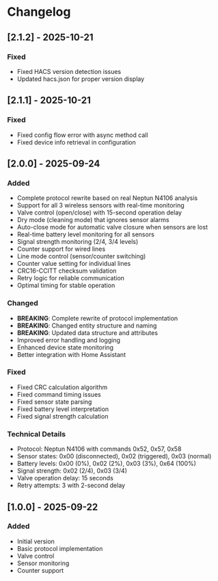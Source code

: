 # Changelog

## [2.1.2] - 2025-10-21

### Fixed
- Fixed HACS version detection issues
- Updated hacs.json for proper version display

## [2.1.1] - 2025-10-21

### Fixed
- Fixed config flow error with async method call
- Fixed device info retrieval in configuration

## [2.0.0] - 2025-09-24

### Added
- Complete protocol rewrite based on real Neptun N4106 analysis
- Support for all 3 wireless sensors with real-time monitoring
- Valve control (open/close) with 15-second operation delay
- Dry mode (cleaning mode) that ignores sensor alarms
- Auto-close mode for automatic valve closure when sensors are lost
- Real-time battery level monitoring for all sensors
- Signal strength monitoring (2/4, 3/4 levels)
- Counter support for wired lines
- Line mode control (sensor/counter switching)
- Counter value setting for individual lines
- CRC16-CCITT checksum validation
- Retry logic for reliable communication
- Optimal timing for stable operation

### Changed
- **BREAKING**: Complete rewrite of protocol implementation
- **BREAKING**: Changed entity structure and naming
- **BREAKING**: Updated data structure and attributes
- Improved error handling and logging
- Enhanced device state monitoring
- Better integration with Home Assistant

### Fixed
- Fixed CRC calculation algorithm
- Fixed command timing issues
- Fixed sensor state parsing
- Fixed battery level interpretation
- Fixed signal strength calculation

### Technical Details
- Protocol: Neptun N4106 with commands 0x52, 0x57, 0x58
- Sensor states: 0x00 (disconnected), 0x02 (triggered), 0x03 (normal)
- Battery levels: 0x00 (0%), 0x02 (2%), 0x03 (3%), 0x64 (100%)
- Signal strength: 0x02 (2/4), 0x03 (3/4)
- Valve operation delay: 15 seconds
- Retry attempts: 3 with 2-second delay

## [1.0.0] - 2025-09-22

### Added
- Initial version
- Basic protocol implementation
- Valve control
- Sensor monitoring
- Counter support
